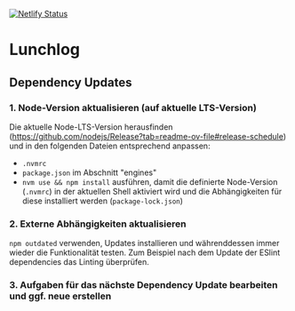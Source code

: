 [![Netlify Status](https://api.netlify.com/api/v1/badges/e138c3f9-ee03-4882-8082-1611d238d076/deploy-status)](https://app.netlify.com/sites/lunchlog/deploys)

# Lunchlog

## Dependency Updates

### 1. Node-Version aktualisieren (auf aktuelle LTS-Version)

Die aktuelle Node-LTS-Version herausfinden (https://github.com/nodejs/Release?tab=readme-ov-file#release-schedule) und in den folgenden Dateien entsprechend anpassen:

- `.nvmrc`
- `package.json` im Abschnitt "engines"
- `nvm use && npm install` ausführen, damit die definierte Node-Version (`.nvmrc`) in der aktuellen Shell aktiviert wird und die Abhängigkeiten für diese installiert werden (`package-lock.json`)

### 2. Externe Abhängigkeiten aktualisieren

`npm outdated` verwenden, Updates installieren und währenddessen immer wieder die Funktionalität testen. Zum Beispiel nach dem Update der ESlint dependencies das Linting überprüfen.

### 3. Aufgaben für das nächste Dependency Update bearbeiten und ggf. neue erstellen
